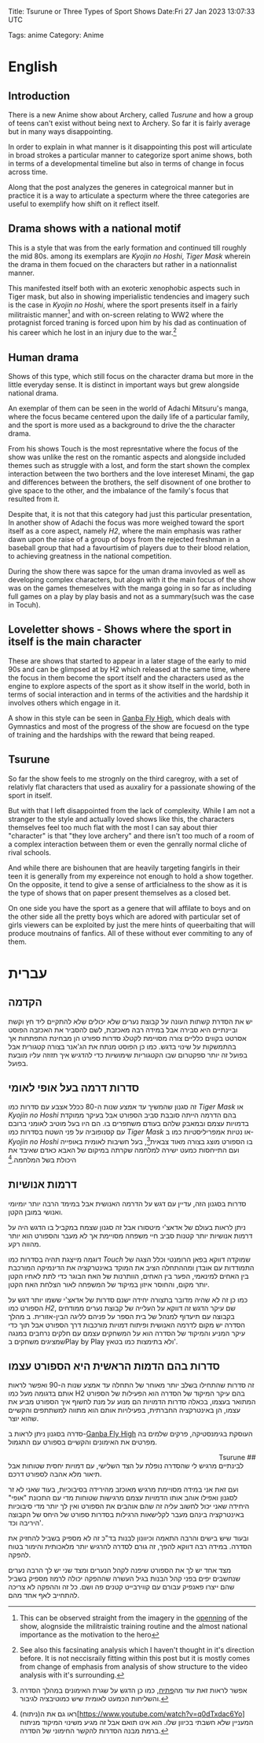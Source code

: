 Title: Tsurune or Three Types of Sport Shows
Date:Fri 27 Jan 2023 13:07:33 UTC

Tags: anime
Category: Anime

# English

## Introduction

There is a new Anime show about Archery, called *Tusrune* and how a group of teens can't exist without being next to Archery. So far it is fairly average but in many ways disappointing.

In order to explain in what manner is it disappointing this post will articulate in broad strokes a particular manner to categorize sport anime shows, both in terms of a developmental timeline but also in terms of change in focus across time.

Along that the post analyzes the generes in categroical manner but in practice it is a way to articulate a specturm where the three categories are useful to exemplify how shift on it reflect itself.

## Drama shows with a national motif

This is a style that was from the early formation and continued till roughly the mid 80s. among its exemplars are *Kyojin no Hoshi*, *Tiger Mask* wherein the drama in them focued on the characters but rather in a nationnalist manner.

This manifested itself both with an exoteric xenophobic aspects such in Tiger mask, but also in showing imperialistic tendencies and imagery such is the case in *Kyojin no Hoshi*, where the sport presents itself in a fairly militraistic manner[^1] and with on-screen relating to WW2 where the protagnist forced traning is forced upon him by his dad as continuation of his career which he lost in an injury due to the war.[^2]

## Human drama

Shows of this type, which still focus on the character drama but more in the little everyday sense. It is distinct in important ways but grew alongside national drama.

An exemplar of them can be seen in the world of Adachi Mitsuru's manga, where the focus became centered upon the daily life of a particular family, and the sport is more used as a background to drive the the character drama.

From his shows Touch is the most represntative where the focus of the show was unlike the rest on the romantic aspects and alongside included themes such as struggle with a lost, and form the start shown the complex interaction between the two borthers and the love intereset Minami, the gap and differences between the brothers, the self disownent of one brother to give space to the other, and the imbalance of the family's focus that resulted from it.

Despite that, it is not that this category had just this particular presentation, In another show of Adachi the focus was more weighed toward the sport itself as a core aspect, namely *H2*, where the main emphasis was rather dawn upon the raise of a group of boys from the rejected freshman in a baseball group that had a favourtisim of players due to their blood relation, to achieving greatness in the national competition.

During the show there was sapce for the uman drama invovled as well as developing complex characters, but  alogn with it the main focus of the show was on the games themeselves with the manga going in so far as including full games on a play by play basis and not as a summary(such was the case in Tocuh).

## Loveletter shows - Shows where the sport in itself is the main character
These are shows that started to appear in a later stage of the early to mid 90s and can be glimpsed at by H2 which released at the same time, where the focus in them become the sport itself and the characters used as the engine to explore aspects of the sport as it show itself in the world, both in terms of social interaction and in terms of the activities and the hardship it involves others which engage in it.

A show in this style can be seen in [Ganba Fly High](https://www.youtube.com/watch?v=bacqrAIdNzM), which deals with Gymnastics and most of the progress of the show are focuesd on the type of training and the hardships with the reward that being reaped.

## Tsurune

So far the show feels to me strognly on the third caregroy, with a set of relativly flat characters that used as auxaliry for a passionate showing of the sport in itself.

But with that I left disappointed from the lack of complexity. While I am not a stranger to the style and actually loved shows like this, the characters themselves feel too much flat with the most I can say about thier "character" is that "they love archery" and there isn't too much of a room of a complex interaction between them or even the genrally normal cliche of rival schools.

And while there are bishounen that are heavily targeting fangirls in their teen it is generally from my expereince not enough to hold a show together. On the opposite, it tend to give a sense of artficialness to the show as it is the type of shows that on paper present themselves as a closed bet.

On one side you have the sport as a genere that will affilate to boys and on the other side all the pretty boys which are adored with particular set of girls viewers can be exploited by just the mere hints of queerbaiting that will produce moutnains of fanfics. All of these without ever commiting to any of them.

# עברית

## הקדמה
יש את הסדרת קשתות העונה על קבוצת נערים שלא יכולים שלא להתקיים ליד חץ וקשת וביינתיים היא סבירה אבל במידה רבה מאכזבת, לשם להסביר את האכזבה הפוסט אסרטט בקווים כלליים צורה מסויימת לקטלג סדרות ספורט הן מבחינת התפתחות אך בהתמשקות על שינוי בדגש.
כמו כן הפוסט מנתח את הג'אנר בצורה קטגורית אבל בפועל זה יותר ספקטרום שבו הקטגוריות שימושיות כדי להדגיש איך תזוזה עליו מובעת בפועל.

## סדרות דרמה בעל אופי לאומי
זה סגנון שהמשיך עד אמצע שנות ה-80 ככלל אצבע עם סדרות כמו *Tiger Mask* או *Kyojin no Hoshi* בהם הדרמה הייתה סובבת סביב הספורט אבל בעיקר ממוקדת בדמויות עצמם ובמאבק שלהם בעודם משתפרים בו. הם היו בעל מוטיב לאומני ברובם עם קסנופוביה על פני השטח בסדרות כמו *Tiger Mask* או נטיות אמפריליסטיות כמו ב-*Kyojin no Hoshi* בו הספורט מוצג בצורה מאוד צבאית[^3], בעל חשיבות לאומית באופייה ועם התייחסות כמעט ישירה למלחמה שקרתה במיקום של האבא כאדם שאיבד את היכולת בשל המלחמה.[^4]

## דרמות אנושיות
סדרות בסגנון הזה, עדיין עם דגש על הדרמה האנושית אבל במימד הרבה יותר יומיומי ואנושי במובן הקטן.

ניתן לראות בעולם של אדאצ'י מיטסורו אבל זה סגנון שצמח במקביל בו הדגש היה על דרמות אנושיות יותר קטנות סביב חיי משפחה מסויימת אך לא מעבר והספורט הוא יותר מהווה רקע.

דוגמה מייצגת תהיה בסדרות כמו *Touch* שמוקדה דווקא בפאן הרומנטי וכלל הצגה של התמודדות עם אובדן ומההתחלה הציב את המוקד באינטרקציה את הדינמיקה המורכבת בין האחים למינאמי, הפער בין האחים, הוותרנות של האח הבוגר כדי לתת לאחיו הקטן יותר מקום, והחוסר איזון במיקוד של המשפחה לאור הצלחת האח הקטן.

כמו כן זה לא שהיה מדובר בתצורה יחידה ישנם סדרות של אדאצ'י ששמו יותר דגש על הספורט כמו *H2*, שם עיקר הדגש זה דווקא על העלייה של קבוצת נערים ממודחים בקבוצה עם תיעדוף למנהל של בית הספר על פניהם לליגה הבין-אזורית. ב
מהלך הסדרה יש מקום לדרמה האנושית ופיתוח דמויות מורכבות דרך הספורט אבל תוך כדי עיקר המניע והמיקוד של הסדרה הוא על המשחקים עצמם עם חלקים נרחבים במנגה שמציגים משחקים בPlay by Play ולא בתימצות כמו בטאץ'.

## סדרות בהם הדמות הראשית היא הספורט עצמו
זה סדרות שהתחילו בשלב יותר מאוחר של התחלה עד אמצע שנות ה-90 ואפשר לראות אותם בדגומה מעל כמו H2 בהם עיקר המיקוד של הסדרה הוא הפעילות של הספורט המתואר בעצמו, בכאלה סדרות הדמויות הם מנוע על מנת לחשוף איך הספורט מביע את עצמו, הן באינטרקציה החברתית, בפעילויות אותם הוא מתווה למשתתפים והקשיים שהוא יוצר.

סדרה בסגנון ניתן לראות ב-[Ganba Fly High](https://www.youtube.com/watch?v=bacqrAIdNzM) העוסקת בגימנסטיקה, פרקים שלמים בה מפרטים את האימונים והקשיים בספורט עם התגמול.
<div dir="rtl">
## Tsurune
</div>
לבינתיים מרגיש לי שהסדרה נופלת על הצד השלישי, עם דמויות יחסית שטוחות אבל תיאור מלא אהבה לספורט דרכם.

ועם זאת אני במידה מסויימת מרגיש מאוכזב מהירידה בסיבוכיות, בעוד שאני לא זר לסגנון ואפילו אוהב אותו הדמויות עצמם מרגישות שטוחות מדי עם התכונת "אופי" היחידה שאני יכול לחשוב עליה זה שהם אוהבים את הספורט ואין לך יותר מדי סיבוכיות באינטרקציה בינהם מעבר לקלישאות הרגילות בסדרות ספורט של היחס של הקבוצה היריבה וכד'.

ובעוד שיש בישים והרבה התאמה וכיוונון לבנות בד"כ זה לא מספיק בשביל להחזיק את הסדרה. במידה רבה דווקא להפך, זה גורם לסדרה להרגיש יותר מלאכותית והימור בטוח להפקה.

מצד אחד יש לך את הספורט שיפנה לקהל הנערים ומצד שני יש לך הרבה נערים שנחשבים יפים בפני קהל הבנות בגיל העשרה שההפקה יכולה לרמוז מספיק בשביל שהם ייצרו פאנפיק עבורם עם קווירבייט קטנים פה ושם. כל זה וההפקה לא צריכה להתחייב לאף אחד מהם.

[^1]: This can be observed straight from the imagery in the [openning](https://www.youtube.com/watch?v=BWJW1avpmLQ) of the show, alognside the militraistic training routine and the almost national importance as the motivation to the hero
[^2]: See also this facsinating analysis which I haven't thought in it's direction before. It is not neccisraily fitting within this post but it is mostly comes from change of emphasis from analysis of show structure to the video analysis with it's surrounding.
[^3]: אפשר לראות זאת עוד מה[פתיח](https://www.youtube.com/watch?v=BWJW1avpmLQ), כמו כן הדגש על שגרת האימונים במהלך הסדרה והשליחות הכמעט לאומית שיש כמוטיבציה לגיבור.
[^4]: ראו גם את ה(ניתוח)[https://www.youtube.com/watch?v=q0dTxdac6Yo] המעניין שלא חשבתי בכיוון שלו. הוא אינו תואם אבל זה מגיע משינוי המיקוד מניתוח ברמת מבנה הסדרות להקשר החימוני של הסדרה.
